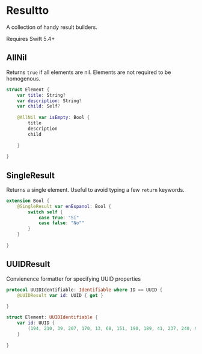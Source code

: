 # Resultto

A collection of handy result builders.

Requires Swift 5.4+


## AllNil

Returns `true` if all elements are nil. 
Elements are not required to be homogenous.

```swift
struct Element {
    var title: String?
    var description: String?
    var child: Self?
    
    @AllNil var isEmpty: Bool {
        title
        description
        child
        
    }
    
}

```

## SingleResult

Returns a single element. Useful to avoid typing a few `return` keywords.

```swift
extension Bool {
    @SingleResult var enEspanol: Bool {
        switch self {
            case true: "Sí"
            case false: "No""
        }
    }
    
}

```


## UUIDResult

Convienence formatter for specifying UUID properties

```swift
protocol UUIDIdentifiable: Identifiable where ID == UUID {
    @UUIDResult var id: UUID { get }
    
}

struct Element: UUIDIdentifiable {
    var id: UUID {
        (194, 210, 39, 207, 170, 13, 68, 151, 190, 189, 41, 237, 240, 95, 174, 248)
    }
    
}

```
